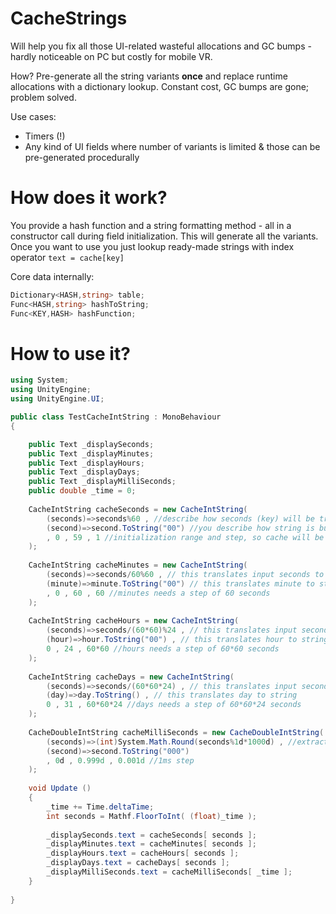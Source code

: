 # CacheStrings
Will help you fix all those UI-related wasteful allocations and GC bumps - hardly noticeable on PC but costly for mobile VR.

How? Pre-generate all the string variants **once** and replace runtime allocations with a dictionary lookup. Constant cost, GC bumps are gone; problem solved.

Use cases:
- Timers (!)
- Any kind of UI fields where number of variants is limited & those can be pre-generated procedurally

# How does it work?
You provide a hash function and a string formatting method - all in a constructor call during field initialization. This will generate all the variants.
Once you want to use you just lookup ready-made strings with index operator `text = cache[key]`

Core data internally:
```C#
Dictionary<HASH,string> table;
Func<HASH,string> hashToString;
Func<KEY,HASH> hashFunction;
```
# How to use it?
```C#
using System;
using UnityEngine;
using UnityEngine.UI;

public class TestCacheIntString : MonoBehaviour
{

    public Text _displaySeconds;
    public Text _displayMinutes;
    public Text _displayHours;
    public Text _displayDays;
    public Text _displayMilliSeconds;
    public double _time = 0;
    
    CacheIntString cacheSeconds = new CacheIntString(
        (seconds)=>seconds%60 , //describe how seconds (key) will be translated to useful value (hash)
        (second)=>second.ToString("00") //you describe how string is built based on given value (hash)
        , 0 , 59 , 1 //initialization range and step, so cache will be warmed up and ready
    );
    
    CacheIntString cacheMinutes = new CacheIntString(
        (seconds)=>seconds/60%60 , // this translates input seconds to minutes
        (minute)=>minute.ToString("00") // this translates minute to string
        , 0 , 60 , 60 //minutes needs a step of 60 seconds
    );
    
    CacheIntString cacheHours = new CacheIntString(
        (seconds)=>seconds/(60*60)%24 , // this translates input seconds to hours
        (hour)=>hour.ToString("00") , // this translates hour to string
        0 , 24 , 60*60 //hours needs a step of 60*60 seconds
    );
    
    CacheIntString cacheDays = new CacheIntString(
        (seconds)=>seconds/(60*60*24) , // this translates input seconds to days
        (day)=>day.ToString() , // this translates day to string
        0 , 31 , 60*60*24 //days needs a step of 60*60*24 seconds
    );
    
    CacheDoubleIntString cacheMilliSeconds = new CacheDoubleIntString(
        (seconds)=>(int)System.Math.Round(seconds%1d*1000d) , //extract 3 decimal places
        (second)=>second.ToString("000")
        , 0d , 0.999d , 0.001d //1ms step
    );
    
    void Update ()
    {
        _time += Time.deltaTime;
        int seconds = Mathf.FloorToInt( (float)_time );
        
        _displaySeconds.text = cacheSeconds[ seconds ];
        _displayMinutes.text = cacheMinutes[ seconds ];
        _displayHours.text = cacheHours[ seconds ];
        _displayDays.text = cacheDays[ seconds ];
        _displayMilliSeconds.text = cacheMilliSeconds[ _time ];
    }
    
}
```
#
